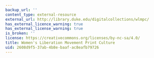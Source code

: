 ```yaml
---
backup_url: ''
content_type: external-resource
external_url: http://library.duke.edu/digitalcollections/wlmpc/
has_external_licence_warning: true
has_external_license_warning: true
is_broken: ''
license: https://creativecommons.org/licenses/by-nc-sa/4.0/
title: Women's Liberation Movement Print Culture
uid: 2608d9f5-37ab-4b8e-baaf-ac8eafb79726
---
```

